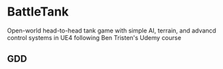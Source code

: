 # BattleTank
Open-world head-to-head tank game with simple AI, terrain, and advancd control systems in UE4 following Ben Tristen's Udemy course
## GDD
